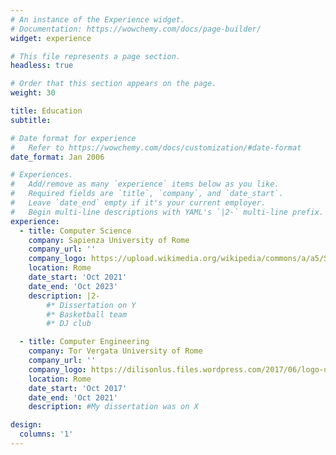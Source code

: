 ```yaml
---
# An instance of the Experience widget.
# Documentation: https://wowchemy.com/docs/page-builder/
widget: experience

# This file represents a page section.
headless: true

# Order that this section appears on the page.
weight: 30

title: Education
subtitle:

# Date format for experience
#   Refer to https://wowchemy.com/docs/customization/#date-format
date_format: Jan 2006

# Experiences.
#   Add/remove as many `experience` items below as you like.
#   Required fields are `title`, `company`, and `date_start`.
#   Leave `date_end` empty if it's your current employer.
#   Begin multi-line descriptions with YAML's `|2-` multi-line prefix.
experience:
  - title: Computer Science
    company: Sapienza University of Rome
    company_url: ''
    company_logo: https://upload.wikimedia.org/wikipedia/commons/a/a5/Stemma_sapienza.png
    location: Rome
    date_start: 'Oct 2021'
    date_end: 'Oct 2023'
    description: |2-
        #* Dissertation on Y
        #* Basketball team
        #* DJ club

  - title: Computer Engineering
    company: Tor Vergata University of Rome
    company_url: ''
    company_logo: https://dilisonlus.files.wordpress.com/2017/06/logo-uni-tor-vergata-e1497394938932.png
    location: Rome
    date_start: 'Oct 2017'
    date_end: 'Oct 2021'
    description: #My dissertation was on X

design:
  columns: '1'
---
```

